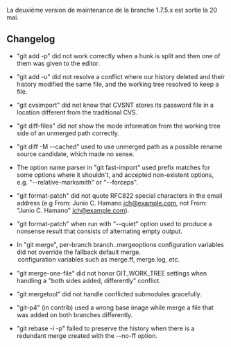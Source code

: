 <!-- 
.. link: 
.. description: 
.. tags: git, release
.. date: 2011/6/13 2:05:00
.. title: Git 1.7.5.2 publiée
.. slug: git-1.7.5.2-publiee
-->

La deuxième version de maintenance de la branche 1.7.5.x est sortie la 20 mai.

Changelog
---------

* "git add -p" did not work correctly when a hunk is split and then
  one of them was given to the editor.

 * "git add -u" did not resolve a conflict where our history deleted and
  their history modified the same file, and the working tree resolved to
  keep a file.

 * "git cvsimport" did not know that CVSNT stores its password file in a
  location different from the traditional CVS.

 * "git diff-files" did not show the mode information from the working
  tree side of an unmerged path correctly.

 * "git diff -M --cached" used to use unmerged path as a possible rename
  source candidate, which made no sense.

 * The option name parser in "git fast-import" used prefix matches for
  some options where it shouldn't, and accepted non-existent options,
  e.g. "--relative-marksmith" or "--forceps".

 * "git format-patch" did not quote RFC822 special characters in the
  email address (e.g From: Junio C. Hamano <jch@example.com>, not
  From: "Junio C. Hamano" <jch@example.com>).

 * "git format-patch" when run with "--quiet" option used to produce a
  nonsense result that consists of alternating empty output.

 * In "git merge", per-branch branch.<name>.mergeoptions configuration
  variables did not override the fallback default merge.<option>
  configuration variables such as merge.ff, merge.log, etc.

 * "git merge-one-file" did not honor GIT_WORK_TREE settings when
  handling a "both sides added, differently" conflict.

 * "git mergetool" did not handle conflicted submodules gracefully.

 * "git-p4" (in contrib) used a wrong base image while merge a file that
  was added on both branches differently.

 * "git rebase -i -p" failed to preserve the history when there is a
  redundant merge created with the --no-ff option.

